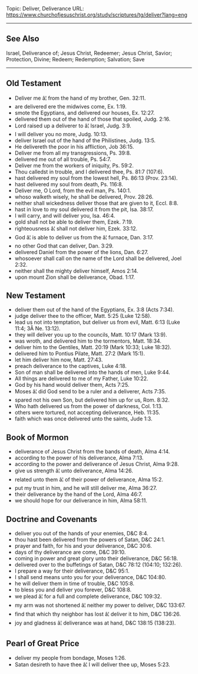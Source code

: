 Topic: Deliver, Deliverance
URL: https://www.churchofjesuschrist.org/study/scriptures/tg/deliver?lang=eng

---

## See Also

Israel, Deliverance of; Jesus Christ, Redeemer; Jesus Christ, Savior; Protection, Divine; Redeem; Redemption; Salvation; Save

---

## Old Testament

- Deliver me â¦ from the hand of my brother, Gen. 32:11.
- are delivered ere the midwives come, Ex. 1:19.
- smote the Egyptians, and delivered our houses, Ex. 12:27.
- delivered them out of the hand of those that spoiled, Judg. 2:16.
- Lord raised up a deliverer to â¦ Israel, Judg. 3:9.
- I will deliver you no more, Judg. 10:13.
- deliver Israel out of the hand of the Philistines, Judg. 13:5.
- He delivereth the poor in his affliction, Job 36:15.
- Deliver me from all my transgressions, Ps. 39:8.
- delivered me out of all trouble, Ps. 54:7.
- Deliver me from the workers of iniquity, Ps. 59:2.
- Thou calledst in trouble, and I delivered thee, Ps. 81:7 (107:6).
- hast delivered my soul from the lowest hell, Ps. 86:13 (Prov. 23:14).
- hast delivered my soul from death, Ps. 116:8.
- Deliver me, O Lord, from the evil man, Ps. 140:1.
- whoso walketh wisely, he shall be delivered, Prov. 28:26.
- neither shall wickedness deliver those that are given to it, Eccl. 8:8.
- hast in love to my soul delivered it from the pit, Isa. 38:17.
- I will carry, and will deliver you, Isa. 46:4.
- gold shall not be able to deliver them, Ezek. 7:19.
- righteousness â¦ shall not deliver him, Ezek. 33:12.
- God â¦ is able to deliver us from the â¦ furnace, Dan. 3:17.
- no other God that can deliver, Dan. 3:29.
- delivered Daniel from the power of the lions, Dan. 6:27.
- whosoever shall call on the name of the Lord shall be delivered, Joel 2:32.
- neither shall the mighty deliver himself, Amos 2:14.
- upon mount Zion shall be deliverance, Obad. 1:17.

## New Testament

- deliver them out of the hand of the Egyptians, Ex. 3:8 (Acts 7:34).
- judge deliver thee to the officer, Matt. 5:25 (Luke 12:58).
- lead us not into temptation, but deliver us from evil, Matt. 6:13 (Luke 11:4; 3Â Ne. 13:12).
- they will deliver you up to the councils, Matt. 10:17 (Mark 13:9).
- was wroth, and delivered him to the tormentors, Matt. 18:34.
- deliver him to the Gentiles, Matt. 20:19 (Mark 10:33; Luke 18:32).
- delivered him to Pontius Pilate, Matt. 27:2 (Mark 15:1).
- let him deliver him now, Matt. 27:43.
- preach deliverance to the captives, Luke 4:18.
- Son of man shall be delivered into the hands of men, Luke 9:44.
- All things are delivered to me of my Father, Luke 10:22.
- God by his hand would deliver them, Acts 7:25.
- Moses â¦ did God send to be a ruler and a deliverer, Acts 7:35.
- spared not his own Son, but delivered him up for us, Rom. 8:32.
- Who hath delivered us from the power of darkness, Col. 1:13.
- others were tortured, not accepting deliverance, Heb. 11:35.
- faith which was once delivered unto the saints, Jude 1:3.

## Book of Mormon

- deliverance of Jesus Christ from the bands of death, Alma 4:14.
- according to the power of his deliverance, Alma 7:13.
- according to the power and deliverance of Jesus Christ, Alma 9:28.
- give us strength â¦ unto deliverance, Alma 14:26.
- related unto them â¦ of their power of deliverance, Alma 15:2.
- put my trust in him, and he will still deliver me, Alma 36:27.
- their deliverance by the hand of the Lord, Alma 46:7.
- we should hope for our deliverance in him, Alma 58:11.

## Doctrine and Covenants

- deliver you out of the hands of your enemies, D&C 8:4.
- thou hast been delivered from the powers of Satan, D&C 24:1.
- prayer and faith, for his and your deliverance, D&C 30:6.
- days of thy deliverance are come, D&C 39:10.
- coming in power and great glory unto their deliverance, D&C 56:18.
- delivered over to the buffetings of Satan, D&C 78:12 (104:10; 132:26).
- I prepare a way for their deliverance, D&C 95:1.
- I shall send means unto you for your deliverance, D&C 104:80.
- he will deliver them in time of trouble, D&C 105:8.
- to bless you and deliver you forever, D&C 108:8.
- we plead â¦ for a full and complete deliverance, D&C 109:32.
- my arm was not shortened â¦ neither my power to deliver, D&C 133:67.
- find that which thy neighbor has lost â¦ deliver it to him, D&C 136:26.
- joy and gladness â¦ deliverance was at hand, D&C 138:15 (138:23).

## Pearl of Great Price

- deliver my people from bondage, Moses 1:26.
- Satan desireth to have thee â¦ I will deliver thee up, Moses 5:23.

